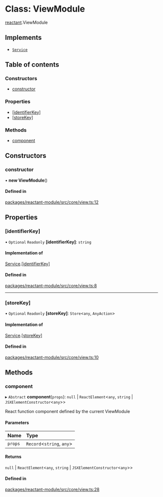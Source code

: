 # Class: ViewModule

[reactant](../modules/reactant.md).ViewModule

## Implements

- [`Service`](../interfaces/reactant.Service.md)

## Table of contents

### Constructors

- [constructor](reactant.ViewModule.md#constructor)

### Properties

- [[identifierKey]](reactant.ViewModule.md#[identifierkey])
- [[storeKey]](reactant.ViewModule.md#[storekey])

### Methods

- [component](reactant.ViewModule.md#component)

## Constructors

### constructor

• **new ViewModule**()

#### Defined in

[packages/reactant-module/src/core/view.ts:12](https://github.com/unadlib/reactant/blob/46d47605/packages/reactant-module/src/core/view.ts#L12)

## Properties

### [identifierKey]

• `Optional` `Readonly` **[identifierKey]**: `string`

#### Implementation of

[Service](../interfaces/reactant.Service.md).[[identifierKey]](../interfaces/reactant.Service.md#[identifierkey])

#### Defined in

[packages/reactant-module/src/core/view.ts:8](https://github.com/unadlib/reactant/blob/46d47605/packages/reactant-module/src/core/view.ts#L8)

___

### [storeKey]

• `Optional` `Readonly` **[storeKey]**: `Store`<`any`, `AnyAction`\>

#### Implementation of

[Service](../interfaces/reactant.Service.md).[[storeKey]](../interfaces/reactant.Service.md#[storekey])

#### Defined in

[packages/reactant-module/src/core/view.ts:10](https://github.com/unadlib/reactant/blob/46d47605/packages/reactant-module/src/core/view.ts#L10)

## Methods

### component

▸ `Abstract` **component**(`props`): ``null`` \| `ReactElement`<`any`, `string` \| `JSXElementConstructor`<`any`\>\>

React function component defined by the current ViewModule

#### Parameters

| Name | Type |
| :------ | :------ |
| `props` | `Record`<`string`, `any`\> |

#### Returns

``null`` \| `ReactElement`<`any`, `string` \| `JSXElementConstructor`<`any`\>\>

#### Defined in

[packages/reactant-module/src/core/view.ts:28](https://github.com/unadlib/reactant/blob/46d47605/packages/reactant-module/src/core/view.ts#L28)
